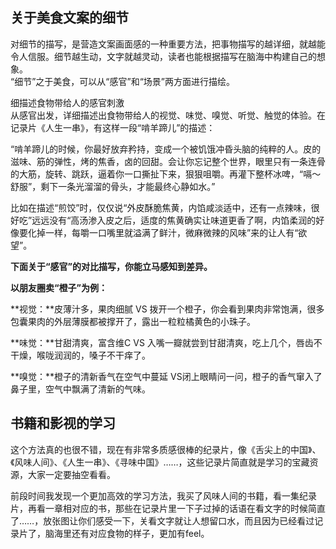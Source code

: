 ## 关于美食文案的细节

对细节的描写，是营造文案画面感的一种重要方法，把事物描写的越详细，就越能令人信服。细节越生动，文字就越灵动，读者也能根据描写在脑海中构建自己的想象。  
“细节”之于美食，可以从“感官”和“场景”两方面进行描绘。  

细描述食物带给人的感官刺激  
从感官出发，详细描述出食物带给人的视觉、味觉、嗅觉、听觉、触觉的体验。在记录片《人生一串》，有这样一段“啃羊蹄儿”的描述：  

“啃羊蹄儿的时候，你最好放弃矜持，变成一个被饥饿冲昏头脑的纯粹的人。皮的滋味、筋的弹性，烤的焦香，卤的回甜。会让你忘记整个世界，眼里只有一条连骨的大筋，旋转、跳跃，逼着你一口撕扯下来，狠狠咀嚼。再灌下整杯冰啤，“嗝～舒服”，剩下一条光溜溜的骨头，才能最终心静如水。”


比如在描述“煎饺”时，仅仅说“外皮酥脆焦黄，内馅咸淡适中，还有一点辣味，很好吃”远远没有“高汤渗入皮之后，适度的焦黄确实让味道更香了啊，内馅柔润的好像要化掉一样，每嚼一口嘴里就溢满了鲜汁，微麻微辣的风味”来的让人有“欲望”。
  
**下面关于“感官”的对比描写，你能立马感知到差异。**
  
**以朋友圈卖“橙子”为例：**
  
**视觉：**皮薄汁多，果肉细腻 VS 拨开一个橙子，你会看到果肉非常饱满，很多包囊果肉的外层薄膜都被撑开了，露出一粒粒橘黄色的小珠子。

  
**味觉：**甘甜清爽，富含维C VS 入嘴一瓣就尝到甘甜清爽，吃上几个，唇齿不干燥，喉咙润润的，嗓子不干痒了。

**嗅觉：**橙子的清新香气在空气中蔓延 VS闭上眼睛问一问，橙子的香气窜入了鼻子里，空气中飘满了清新的气味。

 ## 书籍和影视的学习

这个方法真的也很不错，现在有非常多质感很棒的纪录片，像《舌尖上的中国》、《风味人间》、《人生一串》、《寻味中国》……，这些记录片简直就是学习的宝藏资源，大家一定要抽空看看。

前段时间我发现一个更加高效的学习方法，我买了风味人间的书籍，看一集纪录片，再看一章相对应的书，那些在记录片里一下子过掉的话语在看文字的时候简直了……，放张图让你们感受一下，关看文字就让人想留口水，而且因为已经看过记录片了，脑海里还有对应食物的样子，更加有feel。
